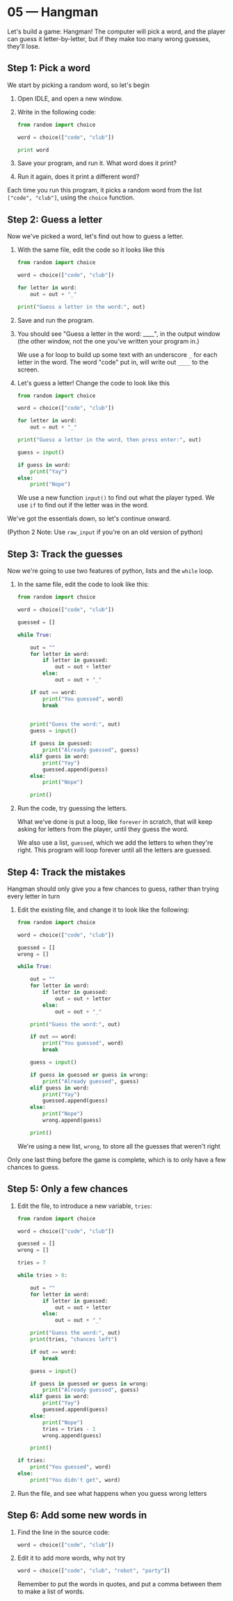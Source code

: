 # 05 — Hangman

Let's build a game: Hangman! The computer will pick a word, and the player can guess it letter-by-letter, but if they make too many wrong guesses, they'll lose.

## Step 1: Pick a word

We start by picking a random word, so let's begin

1. Open IDLE, and open a new window. 

2. Write in the following code:

    ```python
    from random import choice

    word = choice(["code", "club"])

    print word
    ```

3. Save your program, and run it. What word does it print?

4. Run it again, does it print a different word?

Each time you run this program, it picks a random word from the list `["code", "club"]`, using the `choice` function. 

## Step 2: Guess a letter

Now we've picked a word, let's find out how to guess a letter.

1. With the same file, edit the code so it looks like this

    ```python
    from random import choice

    word = choice(["code", "club"])

    for letter in word:
        out = out + "_"

    print("Guess a letter in the word:", out)
    ```

2. Save and run the program. 

3. You should see "Guess a letter in the word: ____", in the output window (the other window, not the one you've written your program in.)

    We use a for loop to build up some text with an underscore `_` for each letter in the word. The word "code" put in, will write out `____` to the screen.


4. Let's guess a letter! Change the code to look like this

    ```python
    from random import choice

    word = choice(["code", "club"])

    for letter in word:
        out = out + "_"

    print("Guess a letter in the word, then press enter:", out)

    guess = input()

    if guess in word:
        print("Yay")
    else:
        print("Nope")
    ``` 

    We use a new function `input()` to find out what the player typed. We use `if` to find out if the letter was in the word.

We've got the essentials down, so let's continue onward. 

(Python 2 Note: Use `raw_input` if you're on an old version of python)

## Step 3: Track the guesses

Now we're going to use two features of python, lists and the `while` loop. 

1. In the same file, edit the code to look like this:

    ```python
    from random import choice

    word = choice(["code", "club"])

    guessed = []

    while True:

        out = ""
        for letter in word:
            if letter in guessed:
                out = out + letter
            else:
                out = out + "_"

        if out == word:
            print("You guessed", word)
            break
            

        print("Guess the word:", out)
        guess = input()

        if guess in guessed:
            print("Already guessed", guess)
        elif guess in word:
            print("Yay")
            guessed.append(guess)
        else:
            print("Nope")

        print()
    ```

2. Run the code, try guessing the letters. 

    What we've done is put a loop, like `forever` in scratch, that will keep asking for letters from the player, until they guess the word.

    We also use a list, `guessed`, which we add the letters to when they're right. This program will loop forever until all the letters are guessed.


## Step 4: Track the mistakes

Hangman should only give you a few chances to guess, rather than trying every letter in turn

1. Edit the existing file, and change it to look like the following:

    ```python
    from random import choice

    word = choice(["code", "club"])

    guessed = []
    wrong = []

    while True:

        out = ""
        for letter in word:
            if letter in guessed:
                out = out + letter
            else:
                out = out + "_"

        print("Guess the word:", out)

        if out == word:
            print("You guessed", word)
            break

        guess = input()

        if guess in guessed or guess in wrong:
            print("Already guessed", guess)
        elif guess in word:
            print("Yay")
            guessed.append(guess)
        else:
            print("Nope")
            wrong.append(guess)

        print()

    ```
    We're using a new list, `wrong`, to store all the guesses that weren't right

Only one last thing before the game is complete, which is to only have a few chances to guess.

## Step 5: Only a few chances

1. Edit the file, to introduce a new variable, `tries`:

    ```python
    from random import choice

    word = choice(["code", "club"])

    guessed = []
    wrong = []

    tries = 7

    while tries > 0:

        out = ""
        for letter in word:
            if letter in guessed:
                out = out + letter
            else:
                out = out + "_"

        print("Guess the word:", out)
        print(tries, "chances left")

        if out == word:
            break

        guess = input()

        if guess in guessed or guess in wrong:
            print("Already guessed", guess)
        elif guess in word:
            print("Yay")
            guessed.append(guess)
        else:
            print("Nope")
            tries = tries - 1 
            wrong.append(guess)

        print()

    if tries:
        print("You guessed", word)
    else:
        print("You didn't get", word)
    ```

2. Run the file, and see what happens when you guess wrong letters

## Step 6: Add some new words in

1. Find the line in the source code:

    ```python
    word = choice(["code", "club"])
    ```

2. Edit it to add more words, why not try

    ```python
    word = choice(["code", "club", "robot", "party"])
    ```
    
    Remember to put the words in quotes, and put a comma between them to make a list of words.




